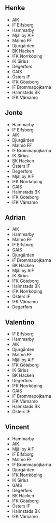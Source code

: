 ## Henke
- AIK
- IF Elfsborg
- Hammarby
- Mjällby AIF
- Malmö FF
- Djurgården
- BK Häcken
- IFK Norrköping
- IK Sirius
- Degerfors
- GAIS
- Östers IF
- IFK Göteborg
- IF Brommapojkarna
- Halmstads BK
- IFK Värnamo

## Jonte
- Hammarby
- IF Elfsborg
- AIK
- Djurgården
- Malmö FF
- IF Brommapojkarna
- IK Sirius
- BK Häcken
- Östers IF
- Degerfors
- Mjällby AIF
- IFK Norrköping
- GAIS
- Halmstads BK
- IFK Göteborg
- IFK Värnamo

## Adrian
- AIK
- Hammarby
- Malmö FF
- IF Elfsborg
- GAIS
- Djurgården
- IF Brommapojkarna
- BK Häcken
- Mjällby AIF
- IK Sirius
- IFK Göteborg
- Halmstads BK
- IFK Norrköping
- Östers IF
- IFK Värnamo
- Degerfors

## Valentino
- IF Elfsborg
- Hammarby
- AIK
- Djurgården
- Malmö FF
- Mjällby AIF
- IFK Göteborg
- IK Sirius
- BK Häcken
- Degerfors
- IFK Norrköping
- GAIS
- IF Brommapojkarna
- IFK Värnamo
- Halmstads BK
- Östers IF

## Vincent
- Hammarby
- AIK
- Mjällby AIF
- IF Elfsborg
- Malmö FF
- IF Brommapojkarna
- Djurgården
- IFK Norrköping
- IK Sirius
- GAIS
- Degerfors
- BK Häcken
- IFK Göteborg
- Östers IF
- Halmstads BK
- IFK Värnamo